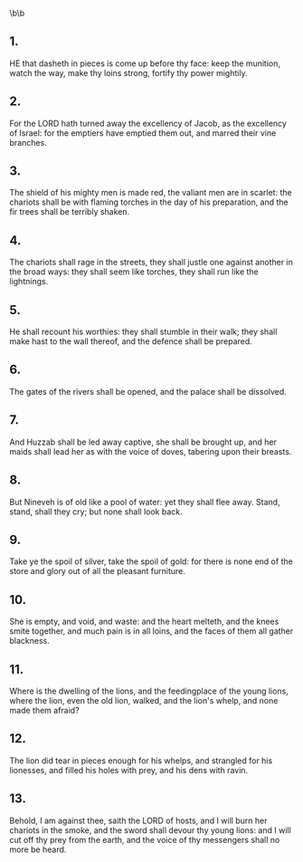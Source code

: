 \b\b
## 1.
HE that dasheth in pieces is come up before thy face: keep the munition, watch the way, make thy loins strong, fortify thy power mightily.
## 2.
For the LORD hath turned away the excellency of Jacob, as the excellency of Israel: for the emptiers have emptied them out, and marred their vine branches.
## 3.
The shield of his mighty men is made red, the valiant men are in scarlet: the chariots shall be with flaming torches in the day of his preparation, and the fir trees shall be terribly shaken.
## 4.
The chariots shall rage in the streets, they shall justle one against another in the broad ways: they shall seem like torches, they shall run like the lightnings.
## 5.
He shall recount his worthies: they shall stumble in their walk; they shall make hast to the wall thereof, and the defence shall be prepared.
## 6.
The gates of the rivers shall be opened, and the palace shall be dissolved.
## 7.
And Huzzab shall be led away captive, she shall be brought up, and her maids shall lead her as with the voice of doves, tabering upon their breasts.
## 8.
But Nineveh is of old like a pool of water: yet they shall flee away.  Stand, stand, shall they cry; but none shall look back.
## 9.
Take ye the spoil of silver, take the spoil of gold: for there is none end of the store and glory out of all the pleasant furniture.
## 10.
She is empty, and void, and waste: and the heart melteth, and the knees smite together, and much pain is in all loins, and the faces of them all gather blackness.
## 11.
Where is the dwelling of the lions, and the feedingplace of the young lions, where the lion, even the old lion, walked, and the lion's whelp, and none made them afraid?
## 12.
The lion did tear in pieces enough for his whelps, and strangled for his lionesses, and filled his holes with prey, and his dens with ravin.
## 13.
Behold, I am against thee, saith the LORD of hosts, and I will burn her chariots in the smoke, and the sword shall devour thy young lions: and I will cut off thy prey from the earth, and the voice of thy messengers shall no more be heard.
